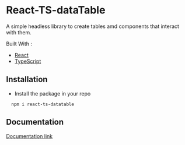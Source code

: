 # React-TS-dataTable

A simple headless library to create tables amd components that interact with them.

Built With :

- [React](https://reactjs.org/)
- [TypeScript](https://www.typescriptlang.org/)

## Installation

- Install the package in your repo

```shell
  npm i react-ts-datatable
```

## Documentation

[Documentation link](https://allandrow.github.io/React-TS-dataTable/docs/intro)
